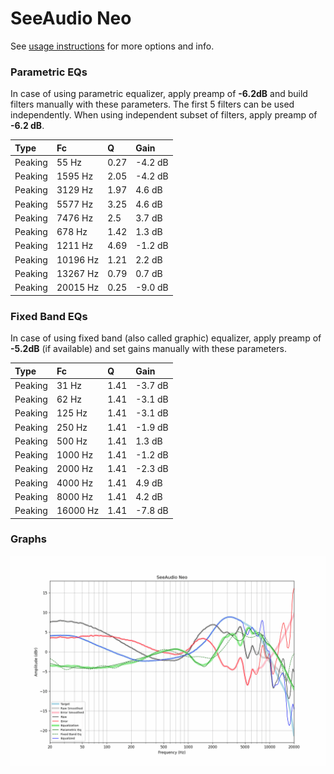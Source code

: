 # SeeAudio Neo
See [usage instructions](https://github.com/jaakkopasanen/AutoEq#usage) for more options and info.

### Parametric EQs
In case of using parametric equalizer, apply preamp of **-6.2dB** and build filters manually
with these parameters. The first 5 filters can be used independently.
When using independent subset of filters, apply preamp of **-6.2 dB**.

| Type    | Fc       |    Q | Gain    |
|:--------|:---------|:-----|:--------|
| Peaking | 55 Hz    | 0.27 | -4.2 dB |
| Peaking | 1595 Hz  | 2.05 | -4.2 dB |
| Peaking | 3129 Hz  | 1.97 | 4.6 dB  |
| Peaking | 5577 Hz  | 3.25 | 4.6 dB  |
| Peaking | 7476 Hz  | 2.5  | 3.7 dB  |
| Peaking | 678 Hz   | 1.42 | 1.3 dB  |
| Peaking | 1211 Hz  | 4.69 | -1.2 dB |
| Peaking | 10196 Hz | 1.21 | 2.2 dB  |
| Peaking | 13267 Hz | 0.79 | 0.7 dB  |
| Peaking | 20015 Hz | 0.25 | -9.0 dB |

### Fixed Band EQs
In case of using fixed band (also called graphic) equalizer, apply preamp of **-5.2dB**
(if available) and set gains manually with these parameters.

| Type    | Fc       |    Q | Gain    |
|:--------|:---------|:-----|:--------|
| Peaking | 31 Hz    | 1.41 | -3.7 dB |
| Peaking | 62 Hz    | 1.41 | -3.1 dB |
| Peaking | 125 Hz   | 1.41 | -3.1 dB |
| Peaking | 250 Hz   | 1.41 | -1.9 dB |
| Peaking | 500 Hz   | 1.41 | 1.3 dB  |
| Peaking | 1000 Hz  | 1.41 | -1.2 dB |
| Peaking | 2000 Hz  | 1.41 | -2.3 dB |
| Peaking | 4000 Hz  | 1.41 | 4.9 dB  |
| Peaking | 8000 Hz  | 1.41 | 4.2 dB  |
| Peaking | 16000 Hz | 1.41 | -7.8 dB |

### Graphs
![](./SeeAudio%20Neo.png)